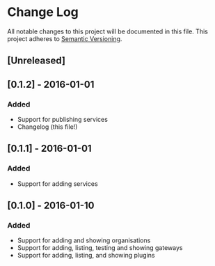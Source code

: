 # Change Log

All notable changes to this project will be documented in this file.
This project adheres to [Semantic Versioning](http://semver.org/).

## [Unreleased]

## [0.1.2] - 2016-01-01
### Added
- Support for publishing services
- Changelog (this file!)

## [0.1.1] - 2016-01-01
### Added
- Support for adding services

## [0.1.0] - 2016-01-10
### Added
- Support for adding and showing organisations
- Support for adding, listing, testing and showing gateways
- Support for adding, listing, and showing plugins
